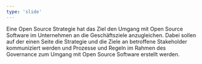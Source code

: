 ```yaml
---
type: 'slide'
---
```

Eine Open Source Strategie hat das Ziel den Umgang mit Open Source Software im Unternehmen an die Geschäftsziele anzugleichen. Dabei sollen auf der einen Seite die Strategie und die Ziele an betroffene Stakeholder kommuniziert werden und Prozesse und Regeln im Rahmen des Governance zum Umgang mit Open Source Software erstellt werden.



